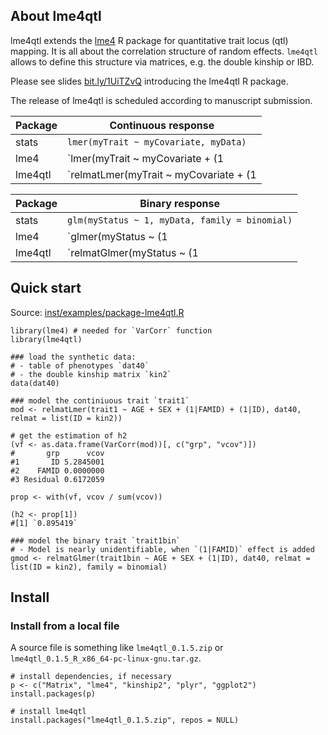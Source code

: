 ## About lme4qtl

lme4qtl extends the [lme4](https://github.com/lme4/lme4) R package for quantitative trait locus (qtl) mapping. It is all about the correlation structure of random effects. `lme4qtl` allows to define this structure via matrices, e.g. the double kinship or IBD.

Please see slides [bit.ly/1UiTZvQ](http://bit.ly/1UiTZvQ) introducing the lme4qtl R package.

The release of lme4qtl is scheduled according to manuscript submission. 

|  Package | Continuous response |
|----------|---------------------|
| stats   | `lmer(myTrait ~ myCovariate, myData)` |
| lme4    | `lmer(myTrait ~ myCovariate + (1|myID), myData)` |
| lme4qtl | `relmatLmer(myTrait ~ myCovariate + (1|myID), myData, relmat = list(myID = myMatrix))` |

|  Package | Binary response |
|----------|---------------------|
| stats    | `glm(myStatus ~ 1, myData, family = binomial)` |
| lme4    | `glmer(myStatus ~ (1|myID), myData, family = binomial)` |
| lme4qtl | `relmatGlmer(myStatus ~ (1|myID), myData, relmat = list(myID = myMatrix), family = binomial)` |


## Quick start

Source: [inst/examples/package-lme4qtl.R](inst/examples/package-lme4qtl.R)

```
library(lme4) # needed for `VarCorr` function
library(lme4qtl)

### load the synthetic data: 
# - table of phenotypes `dat40`
# - the double kinship matrix `kin2`
data(dat40)

### model the continiuous trait `trait1`
mod <- relmatLmer(trait1 ~ AGE + SEX + (1|FAMID) + (1|ID), dat40, relmat = list(ID = kin2))

# get the estimation of h2
(vf <- as.data.frame(VarCorr(mod))[, c("grp", "vcov")])
#       grp      vcov
#1       ID 5.2845001
#2    FAMID 0.0000000
#3 Residual 0.6172059

prop <- with(vf, vcov / sum(vcov))

(h2 <- prop[1]) 
#[1] `0.895419`

### model the binary trait `trait1bin`
# - Model is nearly unidentifiable, when `(1|FAMID)` effect is added
gmod <- relmatGlmer(trait1bin ~ AGE + SEX + (1|ID), dat40, relmat = list(ID = kin2), family = binomial)
```

## Install

### Install from a local file

A source file is something like `lme4qtl_0.1.5.zip` or `lme4qtl_0.1.5_R_x86_64-pc-linux-gnu.tar.gz`.

```
# install dependencies, if necessary
p <- c("Matrix", "lme4", "kinship2", "plyr", "ggplot2")
install.packages(p)

# install lme4qtl
install.packages("lme4qtl_0.1.5.zip", repos = NULL)
```
